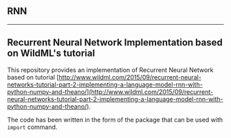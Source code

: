 ## RNN
------------------------------------------------------------------
Recurrent Neural Network Implementation based on WildML's tutorial
-------------------------------------------------------------------
This repository provides an implementation of Recurrent Neural Network based on tutorial [http://www.wildml.com/2015/09/recurrent-neural-networks-tutorial-part-2-implementing-a-language-model-rnn-with-python-numpy-and-theano/](http://www.wildml.com/2015/09/recurrent-neural-networks-tutorial-part-2-implementing-a-language-model-rnn-with-python-numpy-and-theano/).

The code has been written in the form of the package that can be used with `import` command.
